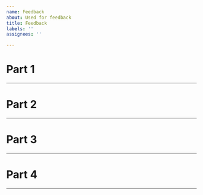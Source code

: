 ```yaml
---
name: Feedback
about: Used for feedback
title: Feedback
labels: ''
assignees: ''

---
```


# Part 1

***
# Part 2

***
# Part 3

***
# Part 4

***

